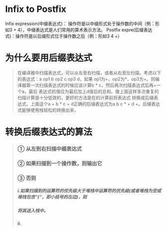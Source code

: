 # Infix to Postfix

Infix expression(中缀表达式)： 操作符是以中缀形式处于操作数的中间（例：形如3 + 4），中缀表达式是人们常用的算术表示方法。
Postfix expre(后缀表达式)：操作符是以后缀形式位于操作数之后（例：形如3 4 +）

# 为什么要用后缀表达式
> 在编译器中扫描表达式，可以从左至右扫描，或者从右至左扫描。考虑以下的表达式：a op1 b op2 c op3 d，如果
> op1为+，op2为*，op3为+。则编译器第一次扫描表达式的时候应该计算b * c，然后再次扫描表达式后再+一个a，最后
> 表达式的值应为最后加上d值后的总和。像上面这样多次重复的扫描计算是十分低效的，更好的方法是在的计算前将表达式
> 转换成后缀表达式。上面这个a + b * c + d正确的后缀表达式为a b c * + d +。后缀表达式能够使用栈轻松的转换出来，

# 转换后缀表达式的算法
>### ① 从左到右扫描中缀表达式
>### ② 如果扫描到一个操作数，则输出它
>### ③ 否则
>##### i.如果扫描到的运算符的优先级大于堆栈中运算符的优先级(或者堆栈为空或堆栈包含”(“，即小括号的左边)，则
>##### 将其送入栈中。
>##### ii.
>